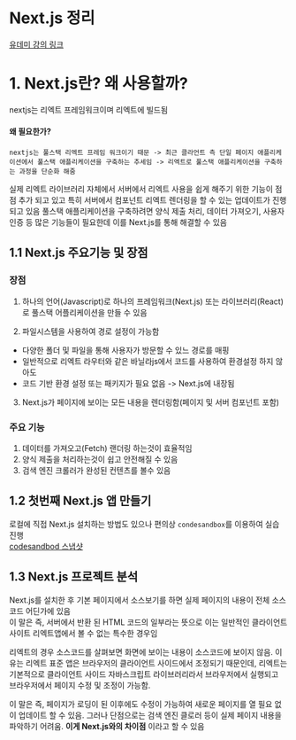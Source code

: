 # Next.js 정리

[유데미 강의 링크](https://www.udemy.com/share/106LA83@Fo4GMJsFyNIQFFlMR8Ig1PnVKPABQ0jTj1QAY53xK3eh6cAMhRYMZRSn_Qp46R3Q5A==/)

# 1. Next.js란? 왜 사용할까?

nextjs는 리엑트 프레임워크이며 리엑트에 빌드됨

#### 왜 필요한가?

`nextjs는 풀스택 리엑트 프레임 워크이기 때문 -> 최근 클라언트 측 단일 페이지 애플리케이션에서 풀스택 애플리케이션을 구축하는 추세임 -> 리엑트로 풀스택 애플리케이션을 구축하는 과정을 단순화 해줌`

실제 리엑트 라이브러리 자체에서 서버에서 리엑트 사용을 쉽게 해주기 위한 기능이 점점 추가 되고 있고 특히 서버에서 컴포넌트 리엑트 렌더링을 할 수 있는 업데이트가 진행되고 있음 풀스택 애플리케이션을 구축하려면 양식 제출 처리, 데이터 가져오기, 사용자 인증 등 많은 기능들이 필요한데 이를 Next.js를 통해 해결할 수 있음

## 1.1 Next.js 주요기능 및 장점

### 장점

1. 하나의 언어(Javascript)로 하나의 프레임워크(Next.js) 또는 라이브러리(React)로 풀스택 어플리케이션을 만들 수 있음

2. 파일시스템을 사용하여 경로 설정이 가능함

- 다양한 폴더 및 파일을 통해 사용자가 방문할 수 있느 경로를 매핑
- 일반적으로 리엑트 라우터와 같은 바닐라js에서 코드를 사용하여 환경설정 하지 않아도
- 코드 기반 환경 설정 또는 패키지가 필요 없음 -> Next.js에 내장됨

3. Next.js가 페이지에 보이는 모든 내용을 렌더링함(페이지 및 서버 컴포넌트 포함)

### 주요 기능

1. 데이터를 가져오고(Fetch) 랜더링 하는것이 효율적임
2. 양식 제출을 처리하는것이 쉽고 안전해질 수 있음
3. 검색 엔진 크롤러가 완성된 컨텐츠를 볼수 있음

## 1.2 첫번째 Next.js 앱 만들기

로컬에 직접 Next.js 설치하는 방법도 있으나 편의상 `condesandbox`를 이용하여 실습 진행<br>
[codesandbod 스냅샷](https://codesandbox.io/p/devbox/nextjs-basic-app-k2yfy7?file=%2Fapp%2Fpage.js%3A10%2C1)

## 1.3 Next.js 프로젝트 분석

Next.js를 설치한 후 기본 페이지에서 소스보기를 하면 실제 페이지의 내용이 전체 소스코드 어딘가에 있음<br>
이 말은 즉, 서버에서 반환 된 HTML 코드의 일부라는 뜻으로 이는 일반적인 클라이언트 사이트 리엑트앱에서 볼 수 없는 특수한 경우임

리엑트의 경우 소스코드를 살펴보면 화면에 보이는 내용이 소스코드에 보이지 않음. 이유는 리엑트 표준 앱은 브라우저의 클라이언트 사이드에서 조정되기 때문인데, 리엑트는 기본적으로 클라이언트 사이드 자바스크립트 라이브러리라서 브라우저에서 실행되고 브라우저에서 페이지 수정 및 조정이 가능함.

이 말은 즉, 페이지가 로딩이 된 이후에도 수정이 가능하여 새로운 페이지를 열 필요 없이 업데이트 할 수 있음. 그러나 단점으로는 검색 엔진 클로러 등이 실제 페이지 내용을 파악하기 어려움. **이게 Next.js와의 차이점** 이라고 할 수 있음

